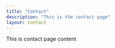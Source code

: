 ```yaml
---
title: "Contact"
description: "This is the contact page"
layout: contact
---
```


This is contact page content